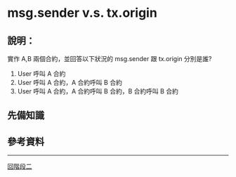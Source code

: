 # msg.sender v.s. tx.origin


## 說明：
實作 A,B 兩個合約，並回答以下狀況的 msg.sender 跟 tx.origin 分別是誰? 
1. User 呼叫 A 合約 
2. User 呼叫 A 合約，A 合約呼叫 B 合約 
3. User 呼叫 A 合約，A 合約呼叫 B 合約，B 合約呼叫 B 合約


## 先備知識

## 參考資料

---
[回階段二](./README.md)




